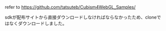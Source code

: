 refer to https://github.com/tatsuteb/Cubism4WebGL_Samples/

sdkが配布サイトから直接ダウンロードしなければならなかったため、cloneではなくダウンロードしました。
